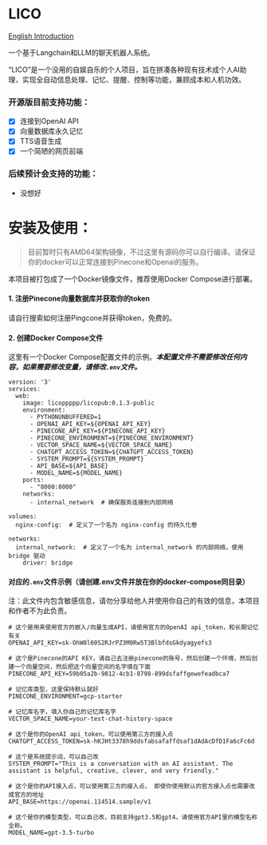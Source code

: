 # LICO

[English Introduction](https://github.com/4everhope/lico/blob/main/README_eng.md)

一个基于Langchain和LLM的聊天机器人系统。

“LICO”是一个没用的自娱自乐的个人项目，旨在拼凑各种现有技术成个人AI助理，实现全自动信息处理、记忆、提醒、控制等功能，兼顾成本和人机功效。

### 开源版目前支持功能：
- [x] 连接到OpenAI API
- [x] 向量数据库永久记忆
- [x] TTS语音生成
- [x] 一个简陋的网页前端

### 后续预计会支持的功能：
- 没想好

# 安装及使用：

> 目前暂时只有AMD64架构镜像，不过这里有源码你可以自行编译。请保证你的docker可以正常连接到Pinecone和Openai的服务。

本项目被打包成了一个Docker镜像文件，推荐使用Docker Compose进行部署。

#### 1. 注册Pinecone向量数据库并获取你的token

请自行搜索如何注册Pingcone并获得token，免费的。

#### 2. 创建Docker Compose文件

这里有一个Docker Compose配置文件的示例。***本配置文件不需要修改任何内容，如果需要修改变量，请修改`.env`文件。***

```
version: '3'
services:
  web:
    image: licoppppp/licopub:0.1.3-public
    environment:
      - PYTHONUNBUFFERED=1
      - OPENAI_API_KEY=${OPENAI_API_KEY}
      - PINECONE_API_KEY=${PINECONE_API_KEY}
      - PINECONE_ENVIRONMENT=${PINECONE_ENVIRONMENT}
      - VECTOR_SPACE_NAME=${VECTOR_SPACE_NAME}
      - CHATGPT_ACCESS_TOKEN=${CHATGPT_ACCESS_TOKEN}
      - SYSTEM_PROMPT=${SYSTEM_PROMPT}
      - API_BASE=${API_BASE}
      - MODEL_NAME=${MODEL_NAME}
    ports:
      - "8000:8000"
    networks:
      - internal_network  # 确保服务连接到内部网络

volumes:
  nginx-config:  # 定义了一个名为 nginx-config 的持久化卷

networks:
  internal_network:  # 定义了一个名为 internal_network 的内部网络，使用 bridge 驱动
    driver: bridge

```

#### 对应的`.env`文件示例（请创建.env文件并放在你的docker-compose同目录）

注：此文件内包含敏感信息，请勿分享给他人并使用你自己的有效的信息，本项目和作者不为此负责。

```
# 这个是用来使用官方的嵌入/向量生成API，请使用官方的OpenAI api_token，和长期记忆有关
OPENAI_API_KEY=sk-OhW8l60S2RJrPZ3M0Rw5T3BlbfdsGkdyagyefs3

# 这个是Pinecone的API KEY，请自己去注册pinecone的账号，然后创建一个环境，然后创建一个向量空间，然后把这个向量空间的名字填在下面
PINECONE_API_KEY=59b05a2b-9812-4cb1-8798-899dsfaffgewefeadbca7

# 记忆库类型，这里保持默认就好
PINECONE_ENVIRONMENT=gcp-starter

# 记忆库名字，填入你自己的记忆库名字
VECTOR_SPACE_NAME=your-test-chat-history-space

# 这个是你的OpenAI api_token，可以使用第三方的接入点
CHATGPT_ACCESS_TOKEN=sk-hKJHt3378h9ddsfabsafaffdsaf1dAdAcDfD1Fa6cFc6d

# 这个是系统提示词，可以自己改
SYSTEM_PROMPT="This is a conversation with an AI assistant. The assistant is helpful, creative, clever, and very friendly."

# 这个是你的API接入点，可以使用第三方的接入点， 即使你使用默认的官方接入点也需要改成官方的地址
API_BASE=https://openai.114514.sample/v1

# 这个是你的模型类型，可以自己改，目前支持gpt3.5和gpt4，请使用官方API里的模型名称全称。
MODEL_NAME=gpt-3.5-turbo
```
